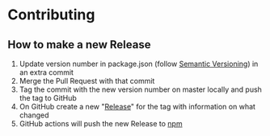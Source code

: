 # Contributing

## How to make a new Release

1. Update version number in package.json (follow [Semantic Versioning](https://semver.org/)) in an extra commit
1. Merge the Pull Request with that commit
1. Tag the commit with the new version number on master locally and push the tag to GitHub
1. On GitHub create a new "[Release](https://github.com/wmde/wdio-wikibase/releases)" for the tag with information on what changed
1. GitHub actions will push the new Release to [npm](https://www.npmjs.com/package/wdio-wikibase)
